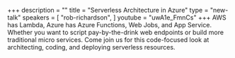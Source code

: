 +++
description = ""
title = "Serverless Architecture in Azure"
type = "new-talk"
speakers = [
        "rob-richardson",
]
youtube = "uwA1e_FmnCs"
+++
AWS has Lambda, Azure has Azure Functions, Web Jobs, and App Service. Whether you want to script pay-by-the-drink web endpoints or build more traditional micro services. Come join us for this code-focused look at architecting, coding, and deploying serverless resources.